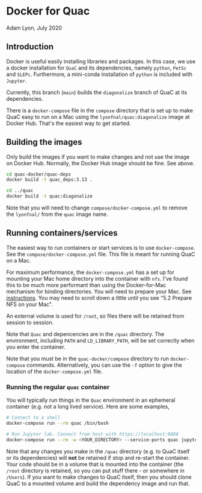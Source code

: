 # Docker for Quac
Adam Lyon, July 2020

## Introduction

Docker is useful easily installing libraries and packages. In this case, we use a docker installation for `QuaC` and its dependencies, namely `python`, `PetSc` and `SLEPc`. Furthermore, a mini-conda installation of `python` is included with `Jupyter`.

Currently, this branch (`main`) builds the `diagonalize` branch of QuaC at its dependencies. 

There is a `docker-compose` file in the `compose` directory that is set up to make QuaC easy to run on a Mac using the `lyonfnal/quac:diagonalize` image at Docker Hub. That's the easiest way to get started. 
 
## Building the images

Only build the images if you want to make changes and not use the image on Docker Hub. Normally, the Docker Hub image should be fine. See above. 

```bash
cd quac-docker/quac-deps
docker build -t quac_deps:3.13 .

cd ../quac
docker build -t quac:diagonalize
```

Note that you will need to change `compose/docker-compose.yml` to remove the `lyonfnal/` from the `quac` image name. 

## Running containers/services

The easiest way to run containers or start services is to use `docker-compose`. See the `compose/docker-compose.yml` file. This file is meant for running QuaC on a Mac. 

For maximum performance, the `docker-compose.yml` has a set up for mounting your Mac home directory into the container with `nfs`. I've found this to be much more performant than using the Docker-for-Mac mechanism for binding directories. You will need to prepare your Mac. See [instructions](https://github.com/lyon-fnal/devenv/blob/master/README.md#52-prepare-nfs-on-your-mac). You may need to scroll down a little until you see "5.2 Prepare NFS on your Mac".

An external volume is used for `/root`, so files there will be retained from session to session. 

Note that `Quac` and depencencies are in the `/quac` directory. The environment, including `PATH` and `LD_LIBRARY_PATH`, will be set correctly when you enter the container.  

Note that you must be in the `quac-docker/compose` directory to run `docker-compose` commands. Alternatively, you can use the `-f` option to give the location of the `docker-compose.yml` file. 

### Running the regular `quac` container

You will typically run things in the `Quac` environment in an ephemeral container (e.g. not a long lived service). Here are some examples,

```bash
# Connect to a shell
docker-compose run --rm quac /bin/bash

# Run Jupyter lab. Connect from host with https://localhost:8888
docker-compose run --rm -w <YOUR_DIRECTORY> --service-ports quac jupyter lab --ip=127.0.0.1 --allow-root --no-browser
```

Note that any changes you make in the `/quac` directory (e.g. to QuaC itself or its dependencies) will **not** be retained if stop and re-start the container. Your code should be in a volume that is mounted into the container (the `/root` directory is retained, so you can put stuff there - or somewhere in `/Users`).  If you want to make changes to QuaC itself, then you should clone QuaC to a mounted volume and build the dependency image and run that. 